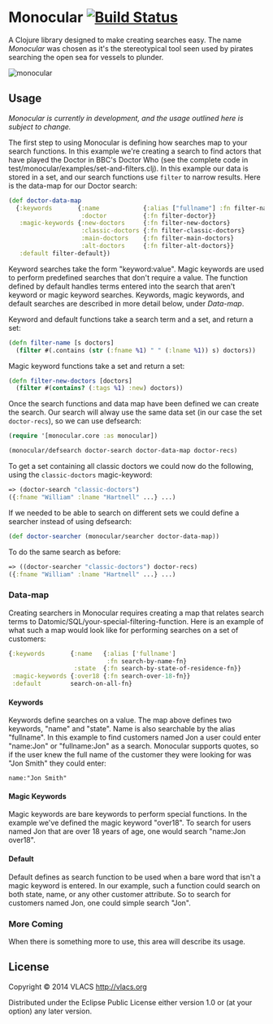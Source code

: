 # Monocular [![Build Status](https://travis-ci.org/vlacs/monocular.png?branch=master)](https://travis-ci.org/vlacs/monocular)


A Clojure library designed to make creating searches easy. The name *Monocular*
was chosen as it's the stereotypical tool seen used by pirates searching the
open sea for vessels to plunder.

![monocular](http://upload.wikimedia.org/wikipedia/commons/thumb/5/51/Emblemata_1624.jpg/320px-Emblemata_1624.jpg)

## Usage

*Monocular is currently in development, and the usage outlined here is subject
to change.*

The first step to using Monocular is defining how searches map to your search
functions. In this example we're creating a search to find actors that have
played the Doctor in BBC's Doctor Who (see the complete code in
test/monocular/examples/set-and-filters.clj). In this example our data is stored
in a set, and our search functions use `filter` to narrow results. Here is the
data-map for our Doctor search:

```clj
(def doctor-data-map
  {:keywords       {:name            {:alias ["fullname"] :fn filter-name}
                    :doctor          {:fn filter-doctor}}
   :magic-keywords {:new-doctors     {:fn filter-new-doctors}
                    :classic-doctors {:fn filter-classic-doctors}
                    :main-doctors    {:fn filter-main-doctors}
                    :alt-doctors     {:fn filter-alt-doctors}}
   :default filter-default})
```

Keyword searches take the form "keyword:value". Magic keywords are used to
perform predefined searches that don't require a value. The function defined by
default handles terms entered into the search that aren't keyword or magic
keyword searches. Keywords, magic keywords, and default searches are described
in more detail below, under *Data-map*.

Keyword and default functions take a search term and a set, and return a set:

```clj
(defn filter-name [s doctors]
  (filter #(.contains (str (:fname %1) " " (:lname %1)) s) doctors))
```

Magic keyword functions take a set and return a set:

```clj
(defn filter-new-doctors [doctors]
  (filter #(contains? (:tags %1) :new) doctors))
```

Once the search functions and data map have been defined we can create the
search. Our search will alway use the same data set (in our case the set
`doctor-recs`), so we can use defsearch:

```clj
(require '[monocular.core :as monocular])

(monocular/defsearch doctor-search doctor-data-map doctor-recs)
```

To get a set containing all classic doctors we could now do the following, using
the `classic-doctors` magic-keyword:

```clj
=> (doctor-search "classic-doctors")
({:fname "William" :lname "Hartnell" ...} ...)
```

If we needed to be able to search on different sets we could define a searcher
instead of using defsearch:

```clj
(def doctor-searcher (monocular/searcher doctor-data-map))
```

To do the same search as before:

```clj
=> ((doctor-searcher "classic-doctors") doctor-recs)
({:fname "William" :lname "Hartnell" ...} ...)
```

### Data-map

Creating searchers in Monocular requires creating a map that relates search terms to
Datomic/SQL/your-special-filtering-function. Here is an example of what such a
map would look like for performing searches on a set of customers:

```clj
{:keywords       {:name   {:alias ['fullname']
                           :fn search-by-name-fn}
                  :state  {:fn search-by-state-of-residence-fn}}
 :magic-keywords {:over18 {:fn search-over-18-fn}}
 :default        search-on-all-fn}
```

#### Keywords

Keywords define searches on a value. The map above defines two keywords, "name"
and "state". Name is also searchable by the alias "fullname". In this example to
find customers named Jon a user could enter "name:Jon" or "fullname:Jon" as a
search. Monocular supports quotes, so if the user knew the full name of the
customer they were looking for was "Jon Smith" they could enter:

```
name:"Jon Smith"
```

#### Magic Keywords

Magic keywords are bare keywords to perform special functions. In the example
we've defined the magic keyword "over18". To search for users named Jon that are
over 18 years of age, one would search "name:Jon over18".

#### Default

Default defines as search function to be used when a bare word that isn't a
magic keyword is entered. In our example, such a function could search on both
state, name, or any other customer attribute. So to search for customers named
Jon, one could simple search "Jon".

### More Coming

When there is something more to use, this area will describe its usage.

## License

Copyright © 2014 VLACS http://vlacs.org

Distributed under the Eclipse Public License either version 1.0 or (at
your option) any later version.
